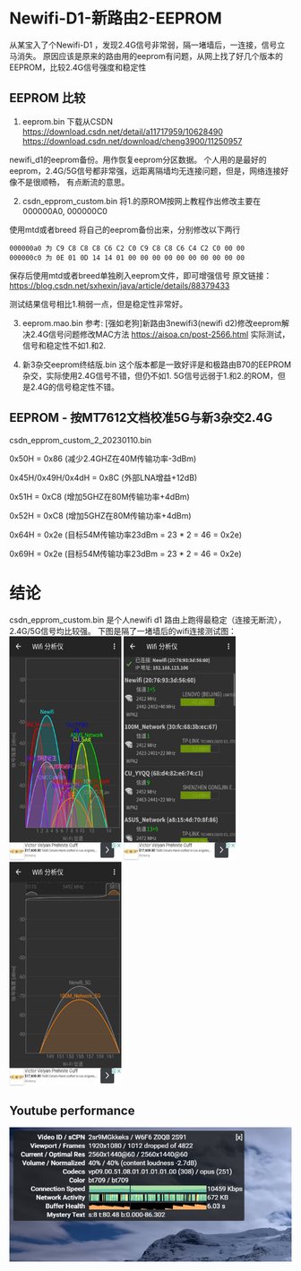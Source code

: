 # Newifi-D1-新路由2-EEPROM
从某宝入了个Newifi-D1 ，发现2.4G信号非常弱，隔一堵墙后，一连接，信号立马消失。
原因应该是原来的路由用的eeprom有问题，从网上找了好几个版本的EEPROM，比较2.4G信号强度和稳定性

## EEPROM 比较
1. eeprom.bin 下载从CSDN 
https://download.csdn.net/detail/a11717959/10628490
https://download.csdn.net/download/cheng3900/11250957

newifi_d1的eeprom备份。用作恢复eeprom分区数据。
个人用的是最好的eeprom，2.4G/5G信号都非常强，远距离隔墙均无连接问题，但是，网络连接好像不是很顺畅，
有点断流的意思。

2. csdn_epprom_custom.bin
将1.的原ROM按网上教程作出修改主要在000000A0, 000000C0

使用mtd或者breed 将自己的eeprom备份出来，分别修改以下两行
```
000000a0 为 C9 C8 C8 C8 C6 C2 C0 C9 C8 C8 C6 C4 C2 C0 00 00
000000c0 为 0E 01 0D 14 14 01 00 00 00 00 00 00 00 00 00 00
```
保存后使用mtd或者breed单独刷入eeprom文件，即可增强信号
原文链接：https://blog.csdn.net/sxhexin/java/article/details/88379433

测试结果信号相比1.稍弱一点，但是稳定性非常好。

3. eeprom.mao.bin
参考: [强如老狗]新路由3newifi3(newifi d2)修改eeprom解决2.4G信号问题修改MAC方法
https://aisoa.cn/post-2566.html
实际测试，信号和稳定性不如1.和2.

4. 新3杂交eeprom终结版.bin
这个版本都是一致好评是和极路由B70的EEPROM杂交，实际使用2.4G信号不错，但仍不如1. 
5G信号远弱于1.和2.的ROM，但是2.4G的信号稳定性不错。

## EEPROM - 按MT7612文档校准5G与新3杂交2.4G
csdn_epprom_custom_2_20230110.bin

0x50H = 0x86 (减少2.4GHZ在40M传输功率-3dBm)

0x45H/0x49H/0x4dH = 0x8C (外部LNA增益+12dB)

0x51H = 0xC8 (增加5GHZ在80M传输功率+4dBm)

0x52H = 0xC8 (增加5GHZ在80M传输功率+4dBm)

0x64H = 0x2e (目标54M传输功率23dBm = 23 * 2 = 46 = 0x2e)

0x69H = 0x2e (目标54M传输功率23dBm = 23 * 2 = 46 = 0x2e)

# 结论
csdn_epprom_custom.bin 是个人newifi d1 路由上跑得最稳定（连接无断流），2.4G/5G信号均比较强。
下图是隔了一堵墙后的wifi连接测试图：
<img src="photo_2020-07-10_09-30-31.jpg" width="200" height="400" />    <img src="photo_2020-07-10_09-30-29.jpg" width="200" height="400" />    <img src="photo_2020-07-10_09-30-30.jpg" width="200" height="400" />

## Youtube performance

![YouTube Performance](youtube_perf_newifi_d1.png)
